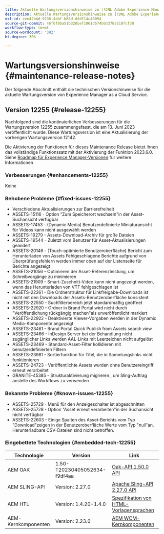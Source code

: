 ```yaml
---
title: Aktuelle Wartungsversionshinweise zu [!DNL Adobe Experience Manager] as a Cloud Service.
description: Aktuelle Wartungsversionshinweise zu [!DNL Adobe Experience Manager] as a Cloud Service.
exl-id: eee42b4d-9206-4ebf-b88d-d8df14c46094
source-git-commit: 46f0f8ba51b328bef1061d574b0d378a510fcf38
workflow-type: tm+mt
source-wordcount: '382'
ht-degree: 30%

---
```


# Wartungsversionshinweise {#maintenance-release-notes}

Der folgende Abschnitt enthält die technischen Versionshinweise für die aktuelle Wartungsversion von Experience Manager as a Cloud Service.

## Version 12255 {#release-12255}

Nachfolgend sind die kontinuierlichen Verbesserungen für die Wartungsversion 12255 zusammengefasst, die am 13. Juni 2023 veröffentlicht wurde. Diese Wartungsversion ist eine Aktualisierung der vorherigen Wartungsversion 12142.

Die Aktivierung der Funktionen für dieses Maintenance Release bietet Ihnen das vollständige Funktionssatz mit der Aktivierung der Funktion 2023.6.0. Siehe [Roadmap für Experience Manager-Versionen](https://experienceleague.adobe.com/docs/experience-manager-release-information/aem-release-updates/update-releases-roadmap.html?lang=de) für weitere Informationen.

### Verbesserungen {#enhancements-12255}

Keine

### Behobene Probleme {#fixed-issues-12255}

- Verschiedene Aktualisierungen zur Barrierefreiheit
- ASSETS-15116 - Option &quot;Zum Speicherort wechseln&quot;in der Asset-Suchansicht verfügbar
- ASSETS-17453 - (Dynamic Media) Benutzerdefinierte Miniaturansicht für Videos kann nicht ausgewählt werden
- ASSETS-19279 - Assets-Download-Archiv für große Dateien
- ASSETS-19544 - Zuletzt vom Benutzer für Asset-Aktualisierungen geändert
- ASSETS-20146 - (Touch-optimierte Benutzeroberfläche) Bericht zum Herunterladen von Assets Fehlgeschlagene Berichte aufgrund von Überprüfungsfehlern werden immer oben auf der Listenseite für Berichte angezeigt
- ASSETS-21056 - Optimieren der Asset-Referenzleistung, um Schreibvorgänge zu minimieren
- ASSETS-21909 - Smart-Zuschnitt-Video kann nicht angezeigt werden, wenn das Herunterladen von VTT fehlgeschlagen ist
- ASSETS-22261 - Die Ordnerstruktur für Linkfreigabe-Downloads ist nicht mit den Downloads der Assets-Benutzeroberfläche konsistent
- ASSETS-22550 - Suchfilterbereich jetzt standardmäßig geöffnet
- ASSETS-22920 - Ordner in Brand Portal wird nicht durch &quot;Veröffentlichung rückgängig machen&quot;als unveröffentlicht markiert
- ASSETS-22922 - Deaktivierte Viewer-Vorgaben werden in der Dynamic Media-Komponente angezeigt
- ASSETS-23461 - Brand Portal Quick Publish from Assets search view
- ASSETS-23466 - InDesign Server bei der Behandlung nicht zugänglicher Links werden AAL-Links mit Leerzeichen nicht aufgelöst
- ASSETS-23469 - Standard-Asset-Filter kollidieren mit benutzerdefinierten Filtern
- ASSETS-23981 - Sortierfunktion für Titel, die in Sammlungslinks nicht funktionieren
- ASSETS-24723 - Veröffentlichte Assets wurden ohne Benutzereingriff erneut verarbeitet
- GRANITE-45385 - Strukturaktivierung migrieren , um Sling-Auftrag anstelle des Workflows zu verwenden

### Bekannte Probleme {#known-issues-12255}

- ASSETS-25729 - Menü für den Anzeigeschalter ist abgeschnitten
- ASSETS-25728 - Option &quot;Asset erneut verarbeiten&quot;in der Suchansicht nicht verfügbar
- ASSETS-22603 - Einige Spalten des Asset-Berichts vom Typ &quot;Download&quot;zeigen in der Benutzeroberfläche Werte vom Typ &quot;null&quot;an. Herunterladbare CSV-Dateien sind nicht betroffen.

### Eingebettete Technologien {#embedded-tech-12255}

| Technologie | Version | Link |
|---|---|---|
| AEM OAK | 1.50-T20230405052634-f9df4aa | [Oak-API 1.50.0 API](https://www.javadoc.io/doc/org.apache.jackrabbit/oak-api/1.50.0/index.html) |
| AEM SLING-API | Version: 2.27.0 | [Apache Sling-API 2.27.0 API](https://www.javadoc.io/doc/org.apache.sling/org.apache.sling.api/latest/index.html) |
| AEM HTL | Version: 1.4.20-1.4.0 | [Spezifikation von HTML-Vorlagensprachen](https://github.com/adobe/htl-spec) |
| AEM-Kernkomponenten | Version: 2.23.0 | [AEM WCM-Kernkomponenten](https://github.com/adobe/aem-core-wcm-components) |

